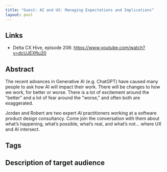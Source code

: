 ```yaml
---
title: "Guest: AI and UX: Managing Expectations and Implications"
layout: post
---
```


## Links

* Delta CX Hive, episode 206: https://www.youtube.com/watch?v=dcUJEXftu20

## Abstract

The recent advances in Generative AI (e.g. ChatGPT) have caused many people to ask how AI will impact their work. There will be changes to how we work, for better or worse. There is a lot of excitement around the "better" and a lot of fear around the "worse," and often both are exaggerated.

Jordan and Robert are two expert AI practitioners working at a software product design consultancy. Come join the conversation with them about what’s happening, what’s possible, what’s real, and what’s not... where UX and AI intersect.

## Tags

## Description of target audience
